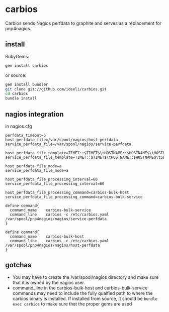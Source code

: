 carbios
=======

Carbios sends Nagios perfdata to graphite and serves as a replacement for pnp4nagios.

install
-------

RubyGems:

```sh
gem install carbios
```

or source:

```sh
gem install bundler
git clone git://github.com/ideeli/carbios.git
cd carbios
bundle install
```

nagios integration
------------------

in nagios.cfg
```
perfdata_timeout=5
host_perfdata_file=/var/spool/nagios/host-perfdata
service_perfdata_file=/var/spool/nagios/service-perfdata

host_perfdata_file_template=TIMET::$TIMET$\tHOSTNAME::$HOSTNAME$\tHOSTPERFDATA::$HOSTPERFDATA$
service_perfdata_file_template=TIMET::$TIMET$\tHOSTNAME::$HOSTNAME$\tSERVICEDESC::$SERVICEDESC$\tSERVICEPERFDATA::$SERVICEPERFDATA$

host_perfdata_file_mode=a
service_perfdata_file_mode=a

host_perfdata_file_processing_interval=60
service_perfdata_file_processing_interval=60

host_perfdata_file_processing_command=carbios-bulk-host
service_perfdata_file_processing_command=carbios-bulk-service

define command{
  command_name    carbios-bulk-service
  command_line    carbios -c /etc/carbios.yaml /var/spool/pnp4nagios/nagios/service-perfdata
}

define command{
  command_name    carbios-bulk-host
  command_line    carbios -c /etc/carbios.yaml /var/spool/pnp4nagios/nagios/host-perfdata
}
```

gotchas
-------
* You may have to create the /var/spool/nagios directory and make sure that
it is owned by the nagios user.
* command_line in the carbios-bulk-host and carbios-bulk-service commands may 
need to include the fully qualfied path to where the carbios binary is installed.  If
installed from source, it should be `bundle exec carbios` to make sure that the proper
gems are used
